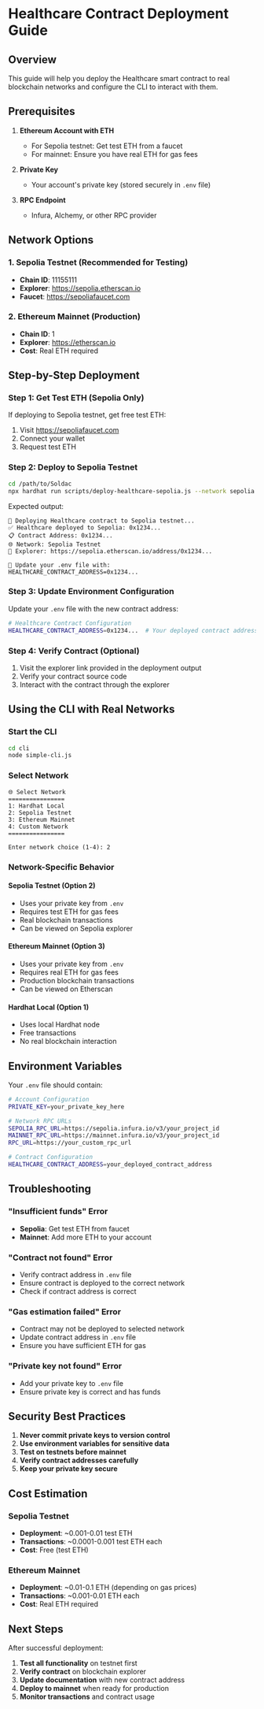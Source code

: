 # Healthcare Contract Deployment Guide

## Overview

This guide will help you deploy the Healthcare smart contract to real blockchain networks and configure the CLI to interact with them.

## Prerequisites

1. **Ethereum Account with ETH**
   - For Sepolia testnet: Get test ETH from a faucet
   - For mainnet: Ensure you have real ETH for gas fees

2. **Private Key**
   - Your account's private key (stored securely in `.env` file)

3. **RPC Endpoint**
   - Infura, Alchemy, or other RPC provider

## Network Options

### 1. Sepolia Testnet (Recommended for Testing)
- **Chain ID**: 11155111
- **Explorer**: https://sepolia.etherscan.io
- **Faucet**: https://sepoliafaucet.com

### 2. Ethereum Mainnet (Production)
- **Chain ID**: 1
- **Explorer**: https://etherscan.io
- **Cost**: Real ETH required

## Step-by-Step Deployment

### Step 1: Get Test ETH (Sepolia Only)

If deploying to Sepolia testnet, get free test ETH:
1. Visit https://sepoliafaucet.com
2. Connect your wallet
3. Request test ETH

### Step 2: Deploy to Sepolia Testnet

```bash
cd /path/to/Soldac
npx hardhat run scripts/deploy-healthcare-sepolia.js --network sepolia
```

Expected output:
```
🚀 Deploying Healthcare contract to Sepolia testnet...
✅ Healthcare deployed to Sepolia: 0x1234...
📋 Contract Address: 0x1234...
🌐 Network: Sepolia Testnet
🔗 Explorer: https://sepolia.etherscan.io/address/0x1234...

📝 Update your .env file with:
HEALTHCARE_CONTRACT_ADDRESS=0x1234...
```

### Step 3: Update Environment Configuration

Update your `.env` file with the new contract address:

```bash
# Healthcare Contract Configuration
HEALTHCARE_CONTRACT_ADDRESS=0x1234...  # Your deployed contract address
```

### Step 4: Verify Contract (Optional)

1. Visit the explorer link provided in the deployment output
2. Verify your contract source code
3. Interact with the contract through the explorer

## Using the CLI with Real Networks

### Start the CLI
```bash
cd cli
node simple-cli.js
```

### Select Network
```
🌐 Select Network
================
1: Hardhat Local
2: Sepolia Testnet
3: Ethereum Mainnet
4: Custom Network
================

Enter network choice (1-4): 2
```

### Network-Specific Behavior

#### Sepolia Testnet (Option 2)
- Uses your private key from `.env`
- Requires test ETH for gas fees
- Real blockchain transactions
- Can be viewed on Sepolia explorer

#### Ethereum Mainnet (Option 3)
- Uses your private key from `.env`
- Requires real ETH for gas fees
- Production blockchain transactions
- Can be viewed on Etherscan

#### Hardhat Local (Option 1)
- Uses local Hardhat node
- Free transactions
- No real blockchain interaction

## Environment Variables

Your `.env` file should contain:

```bash
# Account Configuration
PRIVATE_KEY=your_private_key_here

# Network RPC URLs
SEPOLIA_RPC_URL=https://sepolia.infura.io/v3/your_project_id
MAINNET_RPC_URL=https://mainnet.infura.io/v3/your_project_id
RPC_URL=https://your_custom_rpc_url

# Contract Configuration
HEALTHCARE_CONTRACT_ADDRESS=your_deployed_contract_address
```

## Troubleshooting

### "Insufficient funds" Error
- **Sepolia**: Get test ETH from faucet
- **Mainnet**: Add more ETH to your account

### "Contract not found" Error
- Verify contract address in `.env` file
- Ensure contract is deployed to the correct network
- Check if contract address is correct

### "Gas estimation failed" Error
- Contract may not be deployed to selected network
- Update contract address in `.env` file
- Ensure you have sufficient ETH for gas

### "Private key not found" Error
- Add your private key to `.env` file
- Ensure private key is correct and has funds

## Security Best Practices

1. **Never commit private keys to version control**
2. **Use environment variables for sensitive data**
3. **Test on testnets before mainnet**
4. **Verify contract addresses carefully**
5. **Keep your private key secure**

## Cost Estimation

### Sepolia Testnet
- **Deployment**: ~0.001-0.01 test ETH
- **Transactions**: ~0.0001-0.001 test ETH each
- **Cost**: Free (test ETH)

### Ethereum Mainnet
- **Deployment**: ~0.01-0.1 ETH (depending on gas prices)
- **Transactions**: ~0.001-0.01 ETH each
- **Cost**: Real ETH required

## Next Steps

After successful deployment:

1. **Test all functionality** on testnet first
2. **Verify contract** on blockchain explorer
3. **Update documentation** with new contract address
4. **Deploy to mainnet** when ready for production
5. **Monitor transactions** and contract usage
